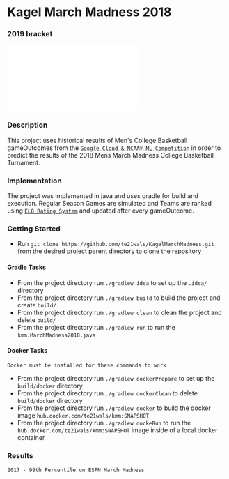 # Kagel March Madness 2018

### 2019 bracket 
![alt text](2019_bracket.pdf)

### Description 

This project uses historical results of Men's College Basketball gameOutcomes from the [`Google Cloud & NCAA® ML Competition`](https://www.kaggle.com/c/mens-machine-learning-competition-2018) in order to predict the results of the 2018 Mens March Madness College Basketball Turnament.

### Implementation

The project was implemented in java and uses gradle for build and execution. Regular Season Games are simulated and Teams are ranked using [`ELO Rating System`](https://en.wikipedia.org/wiki/Elo_rating_system) and updated after every gameOutcome.  

### Getting Started 
* Run `git clone https://github.com/te21wals/KagelMarchMadness.git` from the desired project parent directory to clone the repository

#### Gradle Tasks
* From the project directory run `./gradlew idea` to set up the `.idea/` directory
* From the project directory run `./gradlew build` to build the project and create `build/`
* From the project directory run `./gradlew clean` to clean the project and delete `build/`
* From the project directory run `./gradlew run` to run the `kmm.MarchMadness2018.java`

#### Docker Tasks 
``` Docker must be installed for these commands to work ```
* From the project directory run `./gradlew dockerPrepare` to set up the `build/docker` directory 
* From the project directory run `./gradlew dockerClean` to delete `build/docker` directory 
* From the project directory run `./gradlew docker` to build the docker image `hub.docker.com/te21wals/kmm:SNAPSHOT`
* From the project directory run `./gradlew dockeRun` to run the `hub.docker.com/te21wals/kmm:SNAPSHOT` image inside of a local docker container

### Results 
`2017 - 99th Percentile on ESPN March Madness`
